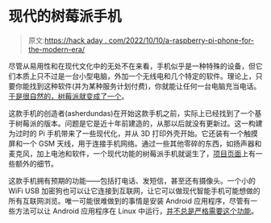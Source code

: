 # 现代的树莓派手机

> 原文:[https://hack aday . com/2022/10/10/a-raspberry-pi-phone-for-the-modern-era/](https://hackaday.com/2022/10/10/a-raspberry-pi-phone-for-the-modern-era/)

尽管从易用性和在现代文化中的无处不在来看，手机似乎是一种特殊的设备，但它们本质上只不过是一台小型电脑，外加一个无线电和几个特定的软件。理论上，只要你能找到这种软件(并为某种服务计划付费)，你就能让任何一台电脑充当电话。[于是很自然的，树莓派就变成了一个](https://hackaday.io/project/187640-raspberry-pi-phone)。

这款手机的创造者(asherdundas)在开始这款手机之前，实际上已经找到了一个基于树莓派的版本。问题是它是近十年前建造的，从那以后就没有更新过。这一构建为过时的 Pi 手机带来了一些现代化，并从 3D 打印外壳开始。它还装有一个触摸屏和一个 GSM 天线，用于连接手机网络。通过一些其他零碎的东西，如扬声器和麦克风，加上电池和软件，一个现代功能的树莓派手机就诞生了，[项目页面](https://www.instructables.com/Build-Your-Own-Smartphone/)上有一些额外的细节。

这款手机拥有预期的功能——包括打电话、发短信，甚至还有摄像头。一个小的 WiFi USB 加密狗也可以让它连接到互联网，让它可以做现代智能手机可能想做的所有互联网浏览。唯一可能很难做到的事情是安装 Android 应用程序，尽管有一些方法可以让 Android 应用程序在 Linux 中运行，[并不总是严格需要这个功能](https://hackaday.com/2021/09/02/pining-for-a-de-googled-smartphone/)。